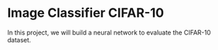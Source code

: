 Image Classifier CIFAR-10
=========================

In this project, we will build a neural network to evaluate the CIFAR-10 dataset.
